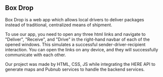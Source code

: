 ## Box Drop

Box Drop is a web app which allows local drivers to deliver packages instead of traditional, centralized means of shipment. 

To use our app, you need to open any three html links and navigate to "Deliver", "Receive", and "Drive" in the right-hand navbar of each of the opened windows. This simulates a successful sender-driver-recipient interaction. You can open the links on any device, and they will successfully communicate with each other. 


Our project was made by HTML, CSS, JS while integrating the HERE API to generate maps and Pubnub services to handle the backend services. 
